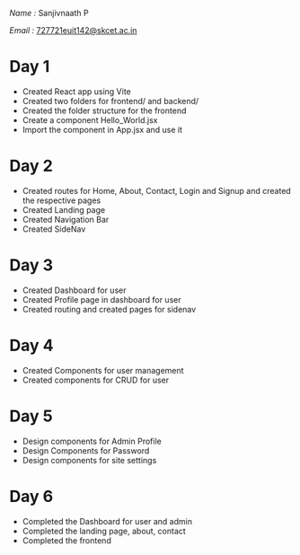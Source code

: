 *Name :* Sanjivnaath P

*Email :* 727721euit142@skcet.ac.in

# Day 1

- Created React app using Vite
- Created two folders for frontend/ and backend/
- Created the folder structure for the frontend
- Create a component Hello_World.jsx
- Import the component in App.jsx and use it

# Day 2

- Created routes for Home, About, Contact, Login and Signup and created the respective pages
- Created Landing page
- Created Navigation Bar
- Created SideNav

# Day 3

- Created Dashboard for user
- Created Profile page in dashboard for user
- Created routing and created pages for sidenav

# Day 4

- Created Components for user management
- Created components for CRUD for user

# Day 5

- Design components for Admin Profile
- Design Components for Password
- Design components for site settings

# Day 6

- Completed the Dashboard for user and admin
- Completed the landing page, about, contact
- Completed the frontend

